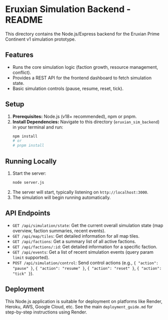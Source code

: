 # Eruxian Simulation Backend - README

This directory contains the Node.js/Express backend for the Eruxian Prime Continent v1 simulation prototype.

## Features

*   Runs the core simulation logic (faction growth, resource management, conflict).
*   Provides a REST API for the frontend dashboard to fetch simulation state.
*   Basic simulation controls (pause, resume, reset, tick).

## Setup

1.  **Prerequisites:** Node.js (v18+ recommended), npm or pnpm.
2.  **Install Dependencies:** Navigate to this directory (`eruxian_sim_backend`) in your terminal and run:
    ```bash
    npm install
    # or
    # pnpm install
    ```

## Running Locally

1.  Start the server:
    ```bash
    node server.js
    ```
2.  The server will start, typically listening on `http://localhost:3000`.
3.  The simulation will begin running automatically.

## API Endpoints

*   `GET /api/simulation/state`: Get the current overall simulation state (map overview, faction summaries, recent events).
*   `GET /api/map/tiles`: Get detailed information for all map tiles.
*   `GET /api/factions`: Get a summary list of all active factions.
*   `GET /api/factions/:id`: Get detailed information for a specific faction.
*   `GET /api/events`: Get a list of recent simulation events (query param `limit` supported).
*   `POST /api/simulation/control`: Send control actions (e.g., `{ "action": "pause" }`, `{ "action": "resume" }`, `{ "action": "reset" }`, `{ "action": "tick" }`).

## Deployment

This Node.js application is suitable for deployment on platforms like Render, Heroku, AWS, Google Cloud, etc. See the main `deployment_guide.md` for step-by-step instructions using Render.

